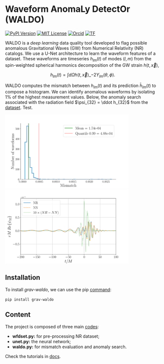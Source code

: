 # **Waveform AnomaLy DetectOr (WALDO)**

[![PyPI Version](https://img.shields.io/pypi/v/grav-waldo?color=)](https://pypi.org/project/grav-waldo/)
[![MIT License](https://img.shields.io/badge/license-MIT-blue.svg)](https://github.com/tiberioap/grav_waldo/blob/main/LICENSE)
[![Orcid](https://img.shields.io/badge/orcid-A6CE39?style=flat&logo=orcid&logoColor=white)](https://orcid.org/0000-0003-1856-6881)
[![TF](https://img.shields.io/badge/TensorFlow-FF6F00?style=flat&logo=tensorflow&logoColor=black)]()

WALDO is a *deep learning* data quality tool developed to flag possible anomalous Gravitational Waves (GW) from Numerical Relativity (NR) catalogs.
We use a U-Net architecture to learn the waveform features of a dataset. These waveforms are timeseries $h_{lm}(t)$ of modes $(l,m)$ from the spin-weighted spherical harmonics decomposition of the GW strain $h(t,\vec x)$,

$$h_{lm}(t) = \int d\Omega h(t, \vec x)\_{-2}Y_{lm}(\theta, \phi) .$$ 

WALDO computes the mismatch between $h_{lm}(t)$ and its prediction $\bar h_{lm}(t)$ to compose a histogram. We can identify anomalous waveforms by isolating 1% of the highest measurement values. Below, the anomaly search associated with the radiation field $\psi_{32} = \ddot h_{32}$ from the [dataset](https://github.com/tiberioap/waldo/blob/main/simulations_ID.txt). Test.

<p float="central">
  <img src="figs/hist.png" width="400" />
  <img src="figs/wf.png" width="400" /> 
</p>

## Installation

To install *grav-waldo*, we can use the pip [command](https://pypi.org/project/grav-waldo/):

```pip install grav-waldo```

## Content

The project is composed of three main [codes](https://github.com/tiberioap/waldo/tree/main/waldo):
* **wfdset.py:** for pre-processing NR dataset;
* **unet.py:** the neural network;
* **waldo.py:** for mismatch evaluation and anomaly search.

Check the tutorials in [docs](https://github.com/tiberioap/waldo/tree/main/docs).
